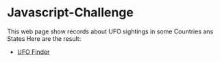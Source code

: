 # Javascript-Challenge

This  web page show records about UFO sightings in some Countries ans States
Here are the result:

- [UFO Finder](https://enr1que319.github.io/Javascript-Challenge/index.html "UFO")
